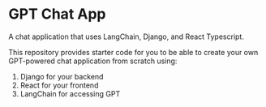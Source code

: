 # GPT Chat App
A chat application that uses LangChain, Django, and React Typescript.

This repository provides starter code for you to be able to create your own GPT-powered chat application from scratch using:
1. Django for your backend
2. React for your frontend
3. LangChain for accessing GPT
